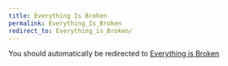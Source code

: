 ```yaml
---
title: Everything Is Broken
permalink: Everything_Is_Broken
redirect_to: Everything_is_Broken/
---
```


You should automatically be redirected to [Everything is Broken](Everything_is_Broken/)
